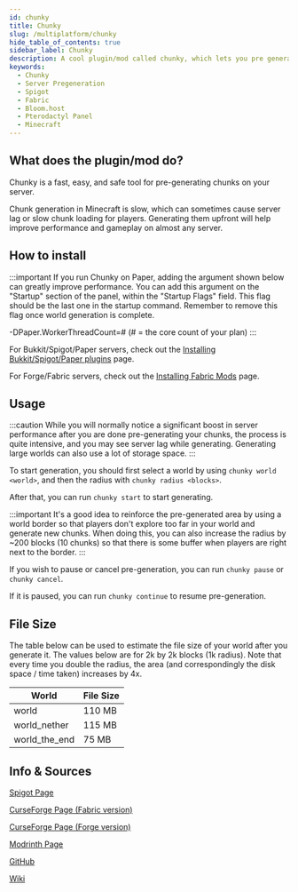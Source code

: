 ```yaml
---
id: chunky
title: Chunky
slug: /multiplatform/chunky
hide_table_of_contents: true
sidebar_label: Chunky
description: A cool plugin/mod called chunky, which lets you pre generate a minecraft world quickly and efficiently to avoid lag.
keywords:
  - Chunky
  - Server Pregeneration
  - Spigot
  - Fabric
  - Bloom.host
  - Pterodactyl Panel
  - Minecraft
---
```


## What does the plugin/mod do?

Chunky is a fast, easy, and safe tool for pre-generating chunks on your server.

Chunk generation in Minecraft is slow, which can sometimes cause server lag or slow chunk loading for players. Generating them upfront will help improve performance and gameplay on almost any server.

## How to install

:::important
If you run Chunky on Paper, adding the argument shown below can greatly improve performance. You can add this argument on the "Startup" section of the panel, within the "Startup Flags" field. This flag should be the last one in the startup command. Remember to remove this flag once world generation is complete.

 -DPaper.WorkerThreadCount=# (# = the core count of your plan)
:::

For Bukkit/Spigot/Paper servers, check out the [Installing Bukkit/Spigot/Paper plugins](/installing-plugins) page.

For Forge/Fabric servers, check out the [Installing Fabric Mods](/mods-install) page.

## Usage

:::caution
While you will normally notice a significant boost in server performance after you are done pre-generating your chunks, the process is quite intensive, and you may see server lag while generating. Generating large worlds can also use a lot of storage space.
:::

To start generation, you should first select a world by using `chunky world <world>`, and then the radius with `chunky radius <blocks>`.

After that, you can run `chunky start` to start generating.

:::important
It's a good idea to reinforce the pre-generated area by using a world border so that players don't explore too far in your world and generate new chunks. When doing this, you can also increase the radius by ~200 blocks (10 chunks) so that there is some buffer when players are right next to the border.
:::

If you wish to pause or cancel pre-generation, you can run `chunky pause` or `chunky cancel`.

If it is paused, you can run `chunky continue` to resume pre-generation.


## File Size

The table below can be used to estimate the file size of your world after you generate it. The values below are for 2k by 2k blocks (1k radius). Note that every time you double the radius, the area (and correspondingly the disk space / time taken) increases by 4x.


| World         | File Size |
|---------------|-----------|
| world         | 110 MB    |
| world_nether  | 115 MB    |
| world_the_end | 75 MB     |

## Info & Sources

[Spigot Page](https://www.spigotmc.org/resources/chunky.81534/)  

[CurseForge Page (Fabric version)](https://www.curseforge.com/minecraft/mc-mods/chunky-pregenerator/)

[CurseForge Page (Forge version)](https://www.curseforge.com/minecraft/mc-mods/chunky-pregenerator-forge)

[Modrinth Page](https://modrinth.com/mod/chunky)

[GitHub](https://github.com/pop4959/Chunky)

[Wiki](https://github.com/pop4959/Chunky/wiki)

